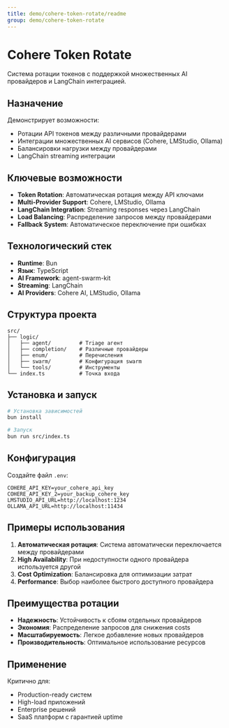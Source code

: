 ```yaml
---
title: demo/cohere-token-rotate/readme
group: demo/cohere-token-rotate
---
```


# Cohere Token Rotate

Система ротации токенов с поддержкой множественных AI провайдеров и LangChain интеграцией.

## Назначение

Демонстрирует возможности:
- Ротации API токенов между различными провайдерами
- Интеграции множественных AI сервисов (Cohere, LMStudio, Ollama)
- Балансировки нагрузки между провайдерами
- LangChain streaming интеграции

## Ключевые возможности

- **Token Rotation**: Автоматическая ротация между API ключами
- **Multi-Provider Support**: Cohere, LMStudio, Ollama
- **LangChain Integration**: Streaming responses через LangChain
- **Load Balancing**: Распределение запросов между провайдерами
- **Fallback System**: Автоматическое переключение при ошибках

## Технологический стек

- **Runtime**: Bun
- **Язык**: TypeScript
- **AI Framework**: agent-swarm-kit
- **Streaming**: LangChain
- **AI Providers**: Cohere AI, LMStudio, Ollama

## Структура проекта

```
src/
├── logic/
│   ├── agent/         # Triage агент
│   ├── completion/    # Различные провайдеры
│   ├── enum/          # Перечисления
│   ├── swarm/         # Конфигурация swarm
│   └── tools/         # Инструменты
└── index.ts           # Точка входа
```

## Установка и запуск

```bash
# Установка зависимостей
bun install

# Запуск
bun run src/index.ts
```

## Конфигурация

Создайте файл `.env`:

```env
COHERE_API_KEY=your_cohere_api_key
COHERE_API_KEY_2=your_backup_cohere_key
LMSTUDIO_API_URL=http://localhost:1234
OLLAMA_API_URL=http://localhost:11434
```

## Примеры использования

1. **Автоматическая ротация**: Система автоматически переключается между провайдерами
2. **High Availability**: При недоступности одного провайдера используется другой
3. **Cost Optimization**: Балансировка для оптимизации затрат
4. **Performance**: Выбор наиболее быстрого доступного провайдера

## Преимущества ротации

- **Надежность**: Устойчивость к сбоям отдельных провайдеров
- **Экономия**: Распределение запросов для снижения costs
- **Масштабируемость**: Легкое добавление новых провайдеров
- **Производительность**: Оптимальное использование ресурсов

## Применение

Критично для:
- Production-ready систем
- High-load приложений
- Enterprise решений
- SaaS платформ с гарантией uptime